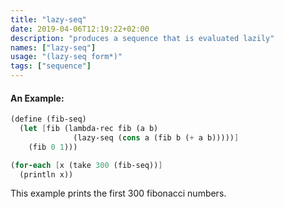 ```yaml
---
title: "lazy-seq"
date: 2019-04-06T12:19:22+02:00
description: "produces a sequence that is evaluated lazily"
names: ["lazy-seq"]
usage: "(lazy-seq form*)"
tags: ["sequence"]
---
```

#### An Example:

~~~scheme
(define (fib-seq)
  (let [fib (lambda-rec fib (a b)
              (lazy-seq (cons a (fib b (+ a b)))))]
    (fib 0 1)))

(for-each [x (take 300 (fib-seq))]
  (println x))
~~~

This example prints the first 300 fibonacci numbers.

